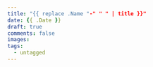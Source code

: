 ```yaml
---
title: "{{ replace .Name "-" " " | title }}"
date: {{ .Date }}
draft: true
comments: false
images:
tags:
  - untagged
---
```

